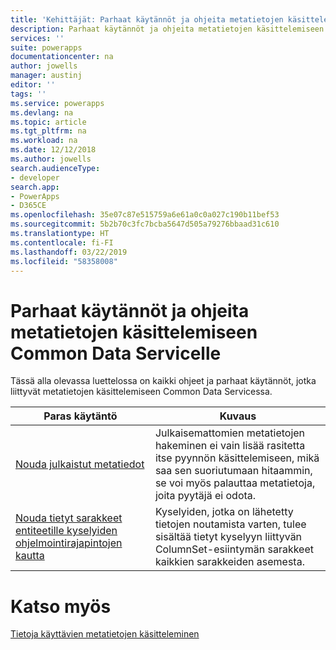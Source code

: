 ```yaml
---
title: 'Kehittäjät: Parhaat käytännöt ja ohjeita metatietojen käsittelemiseen Common Data Servicelle | Microsoft Docs'
description: Parhaat käytännöt ja ohjeita metatietojen käsittelemiseen PowerAppsin Common Data Servicen kehittäjille.
services: ''
suite: powerapps
documentationcenter: na
author: jowells
manager: austinj
editor: ''
tags: ''
ms.service: powerapps
ms.devlang: na
ms.topic: article
ms.tgt_pltfrm: na
ms.workload: na
ms.date: 12/12/2018
ms.author: jowells
search.audienceType:
- developer
search.app:
- PowerApps
- D365CE
ms.openlocfilehash: 35e07c87e515759a6e61a0c0a027c190b11bef53
ms.sourcegitcommit: 5b2b70c3fc7bcba5647d505a79276bbaad31c610
ms.translationtype: HT
ms.contentlocale: fi-FI
ms.lasthandoff: 03/22/2019
ms.locfileid: "58358008"
---
```

# <a name="best-practices-and-guidance-while-working-with-metadata-for-the-common-data-service"></a>Parhaat käytännöt ja ohjeita metatietojen käsittelemiseen Common Data Servicelle

Tässä alla olevassa luettelossa on kaikki ohjeet ja parhaat käytännöt, jotka liittyvät metatietojen käsittelemiseen Common Data Servicessa.


|Paras käytäntö  |Kuvaus  |
|---------|---------|
|[Nouda julkaistut metatiedot](retrieve-published-metadata.md)     |Julkaisemattomien metatietojen hakeminen ei vain lisää rasitetta itse pyynnön käsittelemiseen, mikä saa sen suoriutumaan hitaammin, se voi myös palauttaa metatietoja, joita pyytäjä ei odota.         |
|[Nouda tietyt sarakkeet entiteetille kyselyiden ohjelmointirajapintojen kautta](retrieve-specific-columns-entity-via-query-apis.md)     |Kyselyiden, jotka on lähetetty tietojen noutamista varten, tulee sisältää tietyt kyselyyn liittyvän ColumnSet-esiintymän sarakkeet kaikkien sarakkeiden asemesta.         |

# <a name="see-also"></a>Katso myös
[Tietoja käyttävien metatietojen käsitteleminen](../../metadata-services.md)<br />